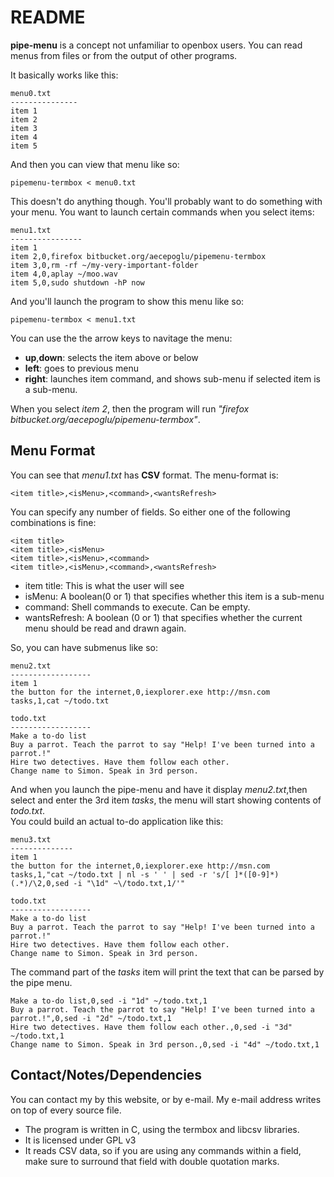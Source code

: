 README
=====================

**pipe-menu** is a concept not unfamiliar to openbox users. You can read menus from files or from the output of other programs.  

It basically works like this: 

    menu0.txt
    ---------------
    item 1
    item 2
    item 3
    item 4
    item 5

And then you can view that menu like so:

    pipemenu-termbox < menu0.txt

This doesn't do anything though. You'll probably want to do something with your menu. You want to launch certain commands when you select items:

    menu1.txt
    ----------------
    item 1
    item 2,0,firefox bitbucket.org/aecepoglu/pipemenu-termbox
    item 3,0,rm -rf ~/my-very-important-folder
    item 4,0,aplay ~/moo.wav
    item 5,0,sudo shutdown -hP now

And you'll launch the program to show this menu like so:

    pipemenu-termbox < menu1.txt

You can use the the arrow keys to navitage the menu:

* **up**,**down**: selects the item above or below
* **left**: goes to previous menu
* **right**: launches item command, and shows sub-menu if selected item is a sub-menu.

When you select *item 2*, then the program will run *"firefox bitbucket.org/aecepoglu/pipemenu-termbox"*.  

Menu Format
--------------------
You can see that *menu1.txt* has **CSV** format. The menu-format is:

	<item title>,<isMenu>,<command>,<wantsRefresh>

You can specify any number of fields. So either one of the following combinations is fine:

    <item title>
    <item title>,<isMenu>
    <item title>,<isMenu>,<command>
    <item title>,<isMenu>,<command>,<wantsRefresh>

* item title: This is what the user will see
* isMenu: A boolean(0 or 1) that specifies whether this item is a sub-menu
* command: Shell commands to execute. Can be empty.
* wantsRefresh: A boolean (0 or 1) that specifies whether the current menu should be read and drawn again.

So, you can have submenus like so:

    menu2.txt
    ------------------
    item 1
    the button for the internet,0,iexplorer.exe http://msn.com
    tasks,1,cat ~/todo.txt
    
    todo.txt
    ------------------
    Make a to-do list
    Buy a parrot. Teach the parrot to say "Help! I've been turned into a parrot.!"
    Hire two detectives. Have them follow each other.
    Change name to Simon. Speak in 3rd person.

And when you launch the pipe-menu and have it display _menu2.txt_,then select and enter the 3rd item _tasks_, the menu will start showing contents of _todo.txt_.  
You could build an actual to-do application like this:

    menu3.txt
    --------------
    item 1
    the button for the internet,0,iexplorer.exe http://msn.com
    tasks,1,"cat ~/todo.txt | nl -s ' ' | sed -r 's/[ ]*([0-9]*) (.*)/\2,0,sed -i "\1d" ~\/todo.txt,1/'"

    todo.txt
    ------------------
    Make a to-do list
    Buy a parrot. Teach the parrot to say "Help! I've been turned into a parrot.!"
    Hire two detectives. Have them follow each other.
    Change name to Simon. Speak in 3rd person.

The command part of the _tasks_ item will print the text that can be parsed by the pipe menu.

    Make a to-do list,0,sed -i "1d" ~/todo.txt,1
    Buy a parrot. Teach the parrot to say "Help! I've been turned into a parrot.!",0,sed -i "2d" ~/todo.txt,1
    Hire two detectives. Have them follow each other.,0,sed -i "3d" ~/todo.txt,1
    Change name to Simon. Speak in 3rd person.,0,sed -i "4d" ~/todo.txt,1

Contact/Notes/Dependencies
-------------

You can contact my by this website, or by e-mail. My e-mail address writes on top of every source file.  

* The program is written in C, using the termbox and libcsv libraries.
* It is licensed under GPL v3
* It reads CSV data, so if you are using any commands within a field, make sure to surround that field with double quotation marks.
